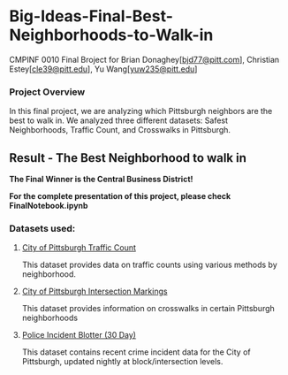 # Big-Ideas-Final-Best-Neighborhoods-to-Walk-in

CMPINF 0010 Final Broject for Brian Donaghey[bjd77@pitt.com], Christian Estey[cle39@pitt.edu], Yu Wang[yuw235@pitt.edu]

### Project Overview

In this final project, we are analyzing which Pittsburgh neighbors are the best to walk in. We analyzed three different datasets: Safest Neighborhoods, Traffic Count, and Crosswalks in Pittsburgh.


## Result - The Best Neighborhood to walk in

**The Final Winner is the Central Business District!**

**For the complete presentation of this project, please check FinalNotebook.ipynb**


### Datasets used:
1. [City of Pittsburgh Traffic Count](https://data.wprdc.org/dataset/traffic-count-data-city-of-pittsburgh)

    This dataset provides data on traffic counts using various methods by neighborhood.
    
2. [City of Pittsburgh Intersection Markings](https://data.wprdc.org/dataset/city-of-pittsburgh-markings)

    This dataset provides information on crosswalks in certain Pittsburgh neighborhoods
    
3. [Police Incident Blotter (30 Day)](https://data.wprdc.org/dataset/police-incident-blotter)

    This dataset contains recent crime incident data for the City of Pittsburgh, updated nightly at block/intersection levels.


